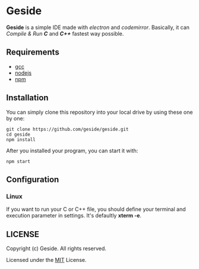 # Geside

**Geside** is a simple IDE made with *electron* and *codemirror*. Basically, it can *Compile & Run* ***C*** and ***C++*** fastest way possible.


## Requirements
* [gcc](https://gcc.gnu.org/)
* [nodejs](https://nodejs.org/)
* [npm](https://www.npmjs.com/)

## Installation
You can simply clone this repository into your local drive by using these one by one:
```
git clone https://github.com/geside/geside.git
cd geside
npm install
```
After you installed your program, you can start it with:
```
npm start
```
## Configuration
### Linux
If you want to run your C or C++ file, you should define your terminal and execution parameter in settings. It's defaultly **xterm -e**.

## LICENSE
Copyright (c) Geside. All rights reserved.

Licensed under the [MIT](https://github.com/geside/geside/blob/master/LICENSE) License.
